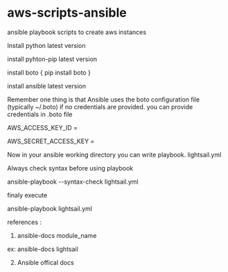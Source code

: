 # aws-scripts-ansible
ansible playbook scripts to create aws instances

Install python latest version

install pyhton-pip latest version

install boto { pip install boto }

install ansible latest version

Remember one thing is that Ansible uses the boto configuration file (typically ~/.boto) if no credentials are provided.
you can provide credentials in .boto file

AWS_ACCESS_KEY_ID = 

AWS_SECRET_ACCESS_KEY =

Now in your ansible working directory you can write playbook. lightsail.yml

Always check syntax before using playbook

ansible-playbook --syntax-check lightsail.yml

finaly execute

ansible-playbook lightsail.yml

references :

1. ansible-docs module_name

ex:  ansible-docs lightsail

2. Ansible offical docs

